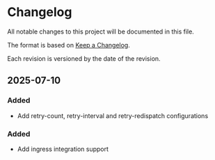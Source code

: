 # Changelog

All notable changes to this project will be documented in this file.

The format is based on [Keep a Changelog](https://keepachangelog.com/en/1.1.0/).

Each revision is versioned by the date of the revision.

## 2025-07-10

### Added 

- Add retry-count, retry-interval and retry-redispatch configurations

### Added 

- Add ingress integration support
